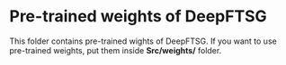 # Pre-trained weights of DeepFTSG
This folder contains pre-trained wights of DeepFTSG. If you want to use pre-trained weights, put them inside **Src/weights/** folder.
